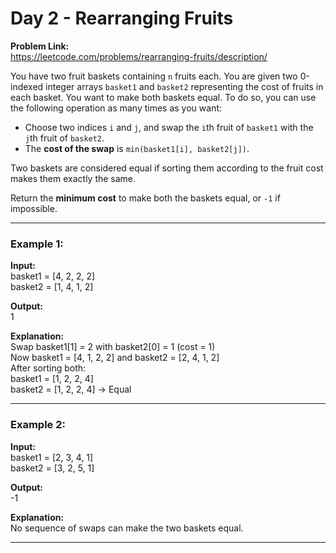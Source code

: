 # Day 2 - Rearranging Fruits

**Problem Link:**  
https://leetcode.com/problems/rearranging-fruits/description/

You have two fruit baskets containing `n` fruits each. You are given two 0-indexed integer arrays `basket1` and `basket2` representing the cost of fruits in each basket. You want to make both baskets equal. To do so, you can use the following operation as many times as you want:

- Choose two indices `i` and `j`, and swap the `i`th fruit of `basket1` with the `j`th fruit of `basket2`.
- The **cost of the swap** is `min(basket1[i], basket2[j])`.

Two baskets are considered equal if sorting them according to the fruit cost makes them exactly the same.

Return the **minimum cost** to make both the baskets equal, or `-1` if impossible.

---

### Example 1:

**Input:**  
basket1 = [4, 2, 2, 2]  
basket2 = [1, 4, 1, 2]  

**Output:**  
1

**Explanation:**  
Swap basket1[1] = 2 with basket2[0] = 1 (cost = 1)  
Now basket1 = [4, 1, 2, 2] and basket2 = [2, 4, 1, 2]  
After sorting both:  
basket1 = [1, 2, 2, 4]  
basket2 = [1, 2, 2, 4] → Equal

---

### Example 2:

**Input:**  
basket1 = [2, 3, 4, 1]  
basket2 = [3, 2, 5, 1]  

**Output:**  
-1

**Explanation:**  
No sequence of swaps can make the two baskets equal.

---

